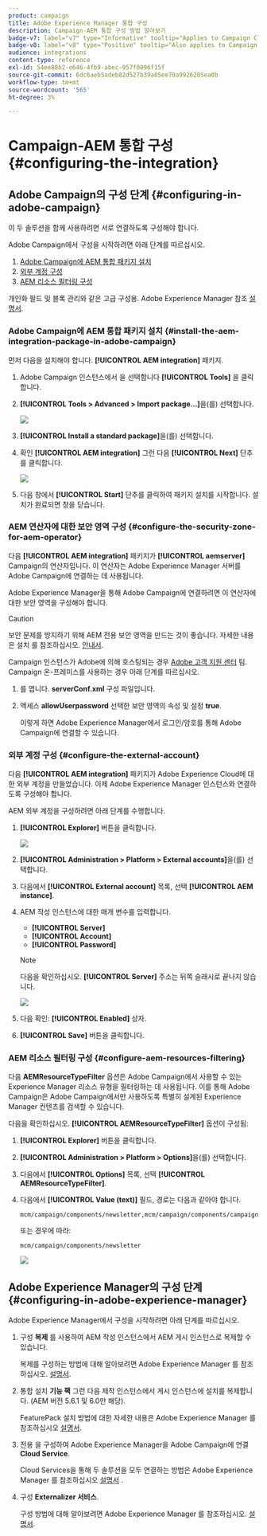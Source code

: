 ```yaml
---
product: campaign
title: Adobe Experience Manager 통합 구성
description: Campaign-AEM 통합 구성 방법 알아보기
badge-v7: label="v7" type="Informative" tooltip="Applies to Campaign Classic v7"
badge-v8: label="v8" type="Positive" tooltip="Also applies to Campaign v8"
audience: integrations
content-type: reference
exl-id: 54ee88b2-e646-4fb9-abec-957f0096f15f
source-git-commit: 6dc6aeb5adeb82d527b39a05ee70a9926205ea0b
workflow-type: tm+mt
source-wordcount: '565'
ht-degree: 3%

---
```


# Campaign-AEM 통합 구성{#configuring-the-integration}



## Adobe Campaign의 구성 단계 {#configuring-in-adobe-campaign}

이 두 솔루션을 함께 사용하려면 서로 연결하도록 구성해야 합니다.

Adobe Campaign에서 구성을 시작하려면 아래 단계를 따르십시오.

1. [Adobe Campaign에 AEM 통합 패키지 설치](#install-the-aem-integration-package-in-adobe-campaign)
1. [외부 계정 구성](#configure-the-external-account)
1. [AEM 리소스 필터링 구성](#configure-aem-resources-filtering)

개인화 필드 및 블록 관리와 같은 고급 구성용. Adobe Experience Manager 참조 [설명서](https://helpx.adobe.com/experience-manager/6-5/sites/administering/using/campaignonpremise.html).

### Adobe Campaign에 AEM 통합 패키지 설치 {#install-the-aem-integration-package-in-adobe-campaign}

먼저 다음을 설치해야 합니다. **[!UICONTROL AEM integration]** 패키지.

1. Adobe Campaign 인스턴스에서 을 선택합니다 **[!UICONTROL Tools]** 을 클릭합니다.
1. **[!UICONTROL Tools > Advanced > Import package...]**&#x200B;을(를) 선택합니다.

   ![](assets/aem_config_1.png)

1. **[!UICONTROL Install a standard package]**&#x200B;을(를) 선택합니다.
1. 확인 **[!UICONTROL AEM integration]** 그런 다음 **[!UICONTROL Next]** 단추를 클릭합니다.

   ![](assets/aem_config_2.png)

1. 다음 창에서 **[!UICONTROL Start]** 단추를 클릭하여 패키지 설치를 시작합니다. 설치가 완료되면 창을 닫습니다.

### AEM 연산자에 대한 보안 영역 구성 {#configure-the-security-zone-for-aem-operator}

다음 **[!UICONTROL AEM integration]** 패키지가 **[!UICONTROL aemserver]** Campaign의 연산자입니다. 이 연산자는 Adobe Experience Manager 서버를 Adobe Campaign에 연결하는 데 사용됩니다.

Adobe Experience Manager을 통해 Adobe Campaign에 연결하려면 이 연산자에 대한 보안 영역을 구성해야 합니다.

>[!CAUTION]
>
>보안 문제를 방지하기 위해 AEM 전용 보안 영역을 만드는 것이 좋습니다. 자세한 내용은 설치 를 참조하십시오. [안내서](../../installation/using/security-zones.md).

Campaign 인스턴스가 Adobe에 의해 호스팅되는 경우 [Adobe 고객 지원 센터](https://helpx.adobe.com/kr/enterprise/admin-guide.html/enterprise/using/support-for-experience-cloud.ug.html) 팀. Campaign 온-프레미스를 사용하는 경우 아래 단계를 따르십시오.

1. 를 엽니다. **serverConf.xml** 구성 파일입니다.
1. 액세스 **allowUserpassword** 선택한 보안 영역의 속성 및 설정 **true**.

   이렇게 하면 Adobe Experience Manager에서 로그인/암호를 통해 Adobe Campaign에 연결할 수 있습니다.

### 외부 계정 구성 {#configure-the-external-account}

다음 **[!UICONTROL AEM integration]** 패키지가 Adobe Experience Cloud에 대한 외부 계정을 만들었습니다. 이제 Adobe Experience Manager 인스턴스와 연결하도록 구성해야 합니다.

AEM 외부 계정을 구성하려면 아래 단계를 수행합니다.

1. **[!UICONTROL Explorer]** 버튼을 클릭합니다.

   ![](assets/aem_config_3.png)

1. **[!UICONTROL Administration > Platform > External accounts]**&#x200B;을(를) 선택합니다.
1. 다음에서 **[!UICONTROL External account]** 목록, 선택 **[!UICONTROL AEM instance]**.
1. AEM 작성 인스턴스에 대한 매개 변수를 입력합니다.

   * **[!UICONTROL Server]**
   * **[!UICONTROL Account]**
   * **[!UICONTROL Password]**

   >[!NOTE]
   >
   >다음을 확인하십시오. **[!UICONTROL Server]** 주소는 뒤쪽 슬래시로 끝나지 않습니다.

   ![](assets/aem_config_4.png)

1. 다음 확인: **[!UICONTROL Enabled]** 상자.
1. **[!UICONTROL Save]** 버튼을 클릭합니다.

### AEM 리소스 필터링 구성 {#configure-aem-resources-filtering}

다음 **AEMResourceTypeFilter** 옵션은 Adobe Campaign에서 사용할 수 있는 Experience Manager 리소스 유형을 필터링하는 데 사용됩니다. 이를 통해 Adobe Campaign은 Adobe Campaign에서만 사용하도록 특별히 설계된 Experience Manager 컨텐츠를 검색할 수 있습니다.

다음을 확인하십시오. **[!UICONTROL AEMResourceTypeFilter]** 옵션이 구성됨:

1. **[!UICONTROL Explorer]** 버튼을 클릭합니다.
1. **[!UICONTROL Administration > Platform > Options]**&#x200B;을(를) 선택합니다.
1. 다음에서 **[!UICONTROL Options]** 목록, 선택 **[!UICONTROL AEMResourceTypeFilter]**.
1. 다음에서 **[!UICONTROL Value (text)]** 필드, 경로는 다음과 같아야 합니다.

   ```
   mcm/campaign/components/newsletter,mcm/campaign/components/campaign_newsletterpage,mcm/neolane/components/newsletter
   ```

   또는 경우에 따라:

   ```
   mcm/campaign/components/newsletter
   ```

   ![](assets/aem_config_5.png)

## Adobe Experience Manager의 구성 단계 {#configuring-in-adobe-experience-manager}

Adobe Experience Manager에서 구성을 시작하려면 아래 단계를 따르십시오.

1. 구성 **복제** 를 사용하여 AEM 작성 인스턴스에서 AEM 게시 인스턴스로 복제할 수 있습니다.

   복제를 구성하는 방법에 대해 알아보려면 Adobe Experience Manager 를 참조하십시오. [설명서](https://helpx.adobe.com/experience-manager/6-5/sites/deploying/using/replication.html).

1. 통합 설치 **기능 팩** 그런 다음 제작 인스턴스에서 게시 인스턴스에 설치를 복제합니다. (AEM 버전 5.6.1 및 6.0만 해당).

   FeaturePack 설치 방법에 대한 자세한 내용은 Adobe Experience Manager 를 참조하십시오 [설명서](https://helpx.adobe.com/experience-manager/aem-previous-versions.html).

1. 전용 을 구성하여 Adobe Experience Manager을 Adobe Campaign에 연결 **Cloud Service**.

   Cloud Services을 통해 두 솔루션을 모두 연결하는 방법은 Adobe Experience Manager 를 참조하십시오 [설명서](https://helpx.adobe.com/experience-manager/6-5/sites/administering/using/campaignonpremise.html#ConfiguringAdobeExperienceManager) .

1. 구성 **Externalizer 서비스**.

   구성 방법에 대해 알아보려면 Adobe Experience Manager 를 참조하십시오. [설명서](https://helpx.adobe.com/experience-manager/6-5/sites/developing/using/externalizer.html).
